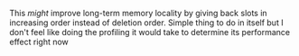 This _might_ improve long-term memory locality by giving back slots in
increasing order instead of deletion order. Simple thing to do in itself but I
don't feel like doing the profiling it would take to determine its performance
effect right now